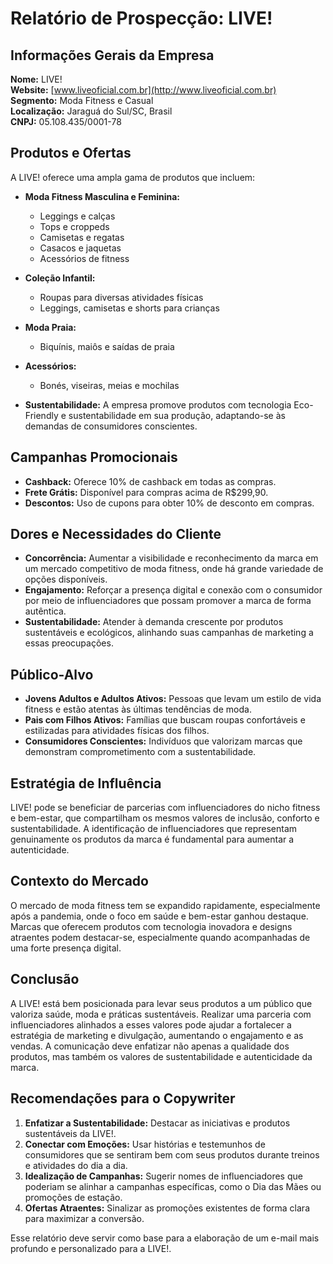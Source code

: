 # Relatório de Prospecção: LIVE!

## Informações Gerais da Empresa
**Nome:** LIVE!  
**Website:** [www.liveoficial.com.br](http://www.liveoficial.com.br)  
**Segmento:** Moda Fitness e Casual  
**Localização:** Jaraguá do Sul/SC, Brasil  
**CNPJ:** 05.108.435/0001-78  

## Produtos e Ofertas
A LIVE! oferece uma ampla gama de produtos que incluem:

- **Moda Fitness Masculina e Feminina:**
  - Leggings e calças
  - Tops e croppeds
  - Camisetas e regatas
  - Casacos e jaquetas
  - Acessórios de fitness

- **Coleção Infantil:**
  - Roupas para diversas atividades físicas
  - Leggings, camisetas e shorts para crianças

- **Moda Praia:**
  - Biquínis, maiôs e saídas de praia

- **Acessórios:**
  - Bonés, viseiras, meias e mochilas

- **Sustentabilidade:** A empresa promove produtos com tecnologia Eco-Friendly e sustentabilidade em sua produção, adaptando-se às demandas de consumidores conscientes.

## Campanhas Promocionais
- **Cashback:** Oferece 10% de cashback em todas as compras.
- **Frete Grátis:** Disponível para compras acima de R$299,90.
- **Descontos:** Uso de cupons para obter 10% de desconto em compras.

## Dores e Necessidades do Cliente
- **Concorrência:** Aumentar a visibilidade e reconhecimento da marca em um mercado competitivo de moda fitness, onde há grande variedade de opções disponíveis.
- **Engajamento:** Reforçar a presença digital e conexão com o consumidor por meio de influenciadores que possam promover a marca de forma autêntica.
- **Sustentabilidade:** Atender à demanda crescente por produtos sustentáveis e ecológicos, alinhando suas campanhas de marketing a essas preocupações.

## Público-Alvo
- **Jovens Adultos e Adultos Ativos:** Pessoas que levam um estilo de vida fitness e estão atentas às últimas tendências de moda.
- **Pais com Filhos Ativos:** Famílias que buscam roupas confortáveis e estilizadas para atividades físicas dos filhos.
- **Consumidores Conscientes:** Indivíduos que valorizam marcas que demonstram comprometimento com a sustentabilidade.

## Estratégia de Influência
LIVE! pode se beneficiar de parcerias com influenciadores do nicho fitness e bem-estar, que compartilham os mesmos valores de inclusão, conforto e sustentabilidade. A identificação de influenciadores que representam genuinamente os produtos da marca é fundamental para aumentar a autenticidade.

## Contexto do Mercado
O mercado de moda fitness tem se expandido rapidamente, especialmente após a pandemia, onde o foco em saúde e bem-estar ganhou destaque. Marcas que oferecem produtos com tecnologia inovadora e designs atraentes podem destacar-se, especialmente quando acompanhadas de uma forte presença digital.

## Conclusão
A LIVE! está bem posicionada para levar seus produtos a um público que valoriza saúde, moda e práticas sustentáveis. Realizar uma parceria com influenciadores alinhados a esses valores pode ajudar a fortalecer a estratégia de marketing e divulgação, aumentando o engajamento e as vendas. A comunicação deve enfatizar não apenas a qualidade dos produtos, mas também os valores de sustentabilidade e autenticidade da marca. 

## Recomendações para o Copywriter
1. **Enfatizar a Sustentabilidade:** Destacar as iniciativas e produtos sustentáveis da LIVE!.
2. **Conectar com Emoções:** Usar histórias e testemunhos de consumidores que se sentiram bem com seus produtos durante treinos e atividades do dia a dia.
3. **Idealização de Campanhas:** Sugerir nomes de influenciadores que poderiam se alinhar a campanhas específicas, como o Dia das Mães ou promoções de estação.
4. **Ofertas Atraentes:** Sinalizar as promoções existentes de forma clara para maximizar a conversão. 

Esse relatório deve servir como base para a elaboração de um e-mail mais profundo e personalizado para a LIVE!.